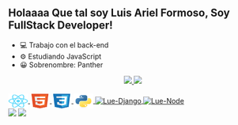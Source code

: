 ## Holaaaa Que tal soy Luis Ariel Formoso, Soy FullStack Developer!

- 💻 Trabajo con el back-end 
- ⚙️  Estudiando JavaScript
- 😀 Sobrenombre: Panther

<div align="center">
  <a href="https://github.com/Sou1c1oud">
  <img height="180em" src="https://github-readme-stats.vercel.app/api?username=Sou1c1oud&show_icons=true&theme=tokyonight&include_all_commits=true&count_private=true"/>
  <img height="180em" src="https://github-readme-stats.vercel.app/api/top-langs/?username=Sou1c1oud&layout=compact&langs_count=7&theme=tokyonight"/>
</div>
  
<div style="display: inline_block"><br>
  <img align="center" alt="Lue-React" height="30" width="40" src="https://raw.githubusercontent.com/devicons/devicon/master/icons/react/react-original.svg">
  <img align="center" alt="Lue-HTML" height="30" width="40" src="https://raw.githubusercontent.com/devicons/devicon/master/icons/html5/html5-original.svg">
  <img align="center" alt="Lue-CSS" height="30" width="40" src="https://raw.githubusercontent.com/devicons/devicon/master/icons/css3/css3-original.svg">
  <img align="center" alt="Lue-Python" height="30" width="40" src="https://raw.githubusercontent.com/devicons/devicon/master/icons/python/python-original.svg">
  <img align="center" alt="Lue-Django" width="40" src="https://cdn.jsdelivr.net/gh/devicons/devicon/icons/django/django-original.svg">
  <img align="center" alt="Lue-Node" width="40" src="https://cdn.jsdelivr.net/gh/devicons/devicon/icons/nodejs/nodejs-original-wordmark.svg">

  </div>
  
<div>  
  <a href = "mailto:luisarielformoso@gmail.com"><img src="https://img.shields.io/badge/-Gmail-%23333?style=for-the-badge&logo=gmail&logoColor=white" target="_blank"></a>
  <a href="https://www.linkedin.com/in/luisarielformoso/" target="_blank"><img src="https://img.shields.io/badge/-LinkedIn-%230077B5?style=for-the-badge&logo=linkedin&logoColor=white" target="_blank"></a> 
  </div>
